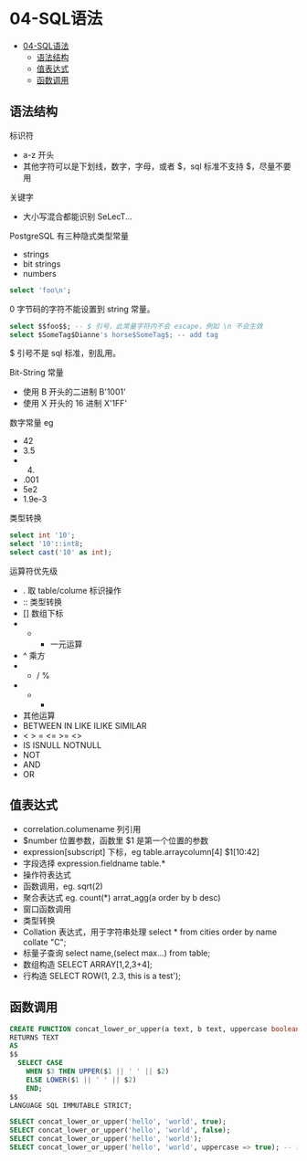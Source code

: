 # 04-SQL语法

- [04-SQL语法](#04-sql语法)
  - [语法结构](#语法结构)
  - [值表达式](#值表达式)
  - [函数调用](#函数调用)

## 语法结构

标识符
- a-z 开头
- 其他字符可以是下划线，数字，字母，或者 $，sql 标准不支持 $，尽量不要用

关键字
- 大小写混合都能识别 SeLecT...

PostgreSQL 有三种隐式类型常量
- strings
- bit strings
- numbers

```sql
select 'foo\n';
```
0 字节码的字符不能设置到 string 常量。
```sql
select $$foo$$; -- $ 引号，此常量字符内不会 escape，例如 \n 不会生效
select $SomeTag$Dianne's horse$SomeTag$; -- add tag
```
$ 引号不是 sql 标准，别乱用。

Bit-String 常量
- 使用 B 开头的二进制 B'1001'
- 使用 X 开头的 16 进制 X'1FF'

数字常量 eg
- 42
- 3.5
- 4.
- .001
- 5e2
- 1.9e-3

类型转换
```sql
select int '10';
select '10'::int8;
select cast('10' as int);
```

运算符优先级
- . 取 table/colume 标识操作
- :: 类型转换
- [] 数组下标
- + - 一元运算
- ^ 乘方
- * / %
- + -
- 其他运算
- BETWEEN IN LIKE ILIKE SIMILAR
- < > = <= >= <>
- IS ISNULL NOTNULL
- NOT
- AND
- OR


## 值表达式

- correlation.columename 列引用
- $number 位置参数，函数里 $1 是第一个位置的参数
- expression[subscript] 下标，eg table.arraycolumn[4]  $1[10:42]
- 字段选择 expression.fieldname table.*
- 操作符表达式
- 函数调用，eg. sqrt(2)
- 聚合表达式 eg. count(*) arrat_agg(a order by b desc)
- 窗口函数调用
- 类型转换
- Collation 表达式，用于字符串处理 select * from cities order by name collate "C";
- 标量子查询 select name,(select max...) from table;
- 数组构造 SELECT ARRAY[1,2,3+4];
- 行构造 SELECT ROW(1, 2.3, this is a test');

## 函数调用

```sql
CREATE FUNCTION concat_lower_or_upper(a text, b text, uppercase boolean DEFAULT false)
RETURNS TEXT
AS
$$
  SELECT CASE
    WHEN $3 THEN UPPER($1 || ' ' || $2)
    ELSE LOWER($1 || ' ' || $2)
    END;
$$
LANGUAGE SQL IMMUTABLE STRICT;

SELECT concat_lower_or_upper('hello', 'world', true);
SELECT concat_lower_or_upper('hello', 'world', false);
SELECT concat_lower_or_upper('hello', 'world');
SELECT concat_lower_or_upper('hello', 'world', uppercase => true); -- 命名参数只能放在位置参数的后面
```




